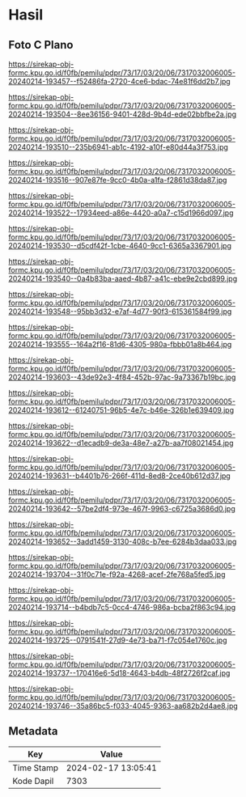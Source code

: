 # Hasil

## Foto C Plano

https://sirekap-obj-formc.kpu.go.id/f0fb/pemilu/pdpr/73/17/03/20/06/7317032006005-20240214-193457--f52486fa-2720-4ce6-bdac-74e81f6dd2b7.jpg

https://sirekap-obj-formc.kpu.go.id/f0fb/pemilu/pdpr/73/17/03/20/06/7317032006005-20240214-193504--8ee36156-9401-428d-9b4d-ede02bbfbe2a.jpg

https://sirekap-obj-formc.kpu.go.id/f0fb/pemilu/pdpr/73/17/03/20/06/7317032006005-20240214-193510--235b6941-ab1c-4192-a10f-e80d44a3f753.jpg

https://sirekap-obj-formc.kpu.go.id/f0fb/pemilu/pdpr/73/17/03/20/06/7317032006005-20240214-193516--907e87fe-9cc0-4b0a-a1fa-f2861d38da87.jpg

https://sirekap-obj-formc.kpu.go.id/f0fb/pemilu/pdpr/73/17/03/20/06/7317032006005-20240214-193522--17934eed-a86e-4420-a0a7-c15d1966d097.jpg

https://sirekap-obj-formc.kpu.go.id/f0fb/pemilu/pdpr/73/17/03/20/06/7317032006005-20240214-193530--d5cdf42f-1cbe-4640-9cc1-6365a3367901.jpg

https://sirekap-obj-formc.kpu.go.id/f0fb/pemilu/pdpr/73/17/03/20/06/7317032006005-20240214-193540--0a4b83ba-aaed-4b87-a41c-ebe9e2cbd899.jpg

https://sirekap-obj-formc.kpu.go.id/f0fb/pemilu/pdpr/73/17/03/20/06/7317032006005-20240214-193548--95bb3d32-e7af-4d77-90f3-615361584f99.jpg

https://sirekap-obj-formc.kpu.go.id/f0fb/pemilu/pdpr/73/17/03/20/06/7317032006005-20240214-193555--164a2f16-81d6-4305-980a-fbbb01a8b464.jpg

https://sirekap-obj-formc.kpu.go.id/f0fb/pemilu/pdpr/73/17/03/20/06/7317032006005-20240214-193603--43de92e3-4f84-452b-97ac-9a73367b19bc.jpg

https://sirekap-obj-formc.kpu.go.id/f0fb/pemilu/pdpr/73/17/03/20/06/7317032006005-20240214-193612--61240751-96b5-4e7c-b46e-326b1e639409.jpg

https://sirekap-obj-formc.kpu.go.id/f0fb/pemilu/pdpr/73/17/03/20/06/7317032006005-20240214-193622--d1ecadb9-de3a-48e7-a27b-aa7f08021454.jpg

https://sirekap-obj-formc.kpu.go.id/f0fb/pemilu/pdpr/73/17/03/20/06/7317032006005-20240214-193631--b4401b76-266f-411d-8ed8-2ce40b612d37.jpg

https://sirekap-obj-formc.kpu.go.id/f0fb/pemilu/pdpr/73/17/03/20/06/7317032006005-20240214-193642--57be2df4-973e-467f-9963-c6725a3686d0.jpg

https://sirekap-obj-formc.kpu.go.id/f0fb/pemilu/pdpr/73/17/03/20/06/7317032006005-20240214-193652--3add1459-3130-408c-b7ee-6284b3daa033.jpg

https://sirekap-obj-formc.kpu.go.id/f0fb/pemilu/pdpr/73/17/03/20/06/7317032006005-20240214-193704--31f0c71e-f92a-4268-acef-2fe768a5fed5.jpg

https://sirekap-obj-formc.kpu.go.id/f0fb/pemilu/pdpr/73/17/03/20/06/7317032006005-20240214-193714--b4bdb7c5-0cc4-4746-986a-bcba2f863c94.jpg

https://sirekap-obj-formc.kpu.go.id/f0fb/pemilu/pdpr/73/17/03/20/06/7317032006005-20240214-193725--0791541f-27d9-4e73-ba71-f7c054e1760c.jpg

https://sirekap-obj-formc.kpu.go.id/f0fb/pemilu/pdpr/73/17/03/20/06/7317032006005-20240214-193737--170416e6-5d18-4643-b4db-48f2726f2caf.jpg

https://sirekap-obj-formc.kpu.go.id/f0fb/pemilu/pdpr/73/17/03/20/06/7317032006005-20240214-193746--35a86bc5-f033-4045-9363-aa682b2d4ae8.jpg


## Metadata

| Key        | Value               |
| ---------- | ------------------- |
| Time Stamp | 2024-02-17 13:05:41 |
| Kode Dapil | 7303                |



